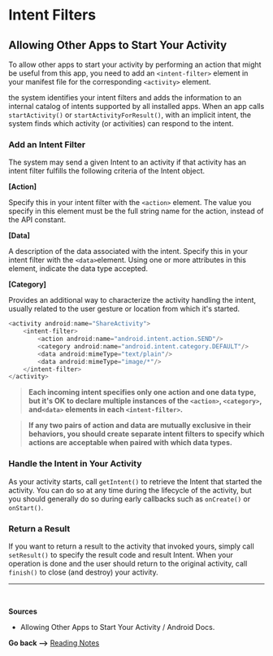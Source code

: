# Intent Filters

## Allowing Other Apps to Start Your Activity

To allow other apps to start your activity by performing an action that might be useful from this app, you need to add an `<intent-filter>` element in your manifest file for the corresponding `<activity>` element.

the system identifies your intent filters and adds the information to an internal catalog of intents supported by all installed apps. When an app calls `startActivity()` or `startActivityForResult()`, with an implicit intent, the system finds which activity (or activities) can respond to the intent.

### Add an Intent Filter

The system may send a given Intent to an activity if that activity has an intent filter fulfills the following criteria of the Intent object.

**[Action]**

Specify this in your intent filter with the `<action>` element. The value you specify in this element must be the full string name for the action, instead of the API constant.

**[Data]**

A description of the data associated with the intent.
Specify this in your intent filter with the `<data>`element. Using one or more attributes in this element, indicate the data type accepted.

**[Category]**

Provides an additional way to characterize the activity handling the intent, usually related to the user gesture or location from which it's started.

```java
<activity android:name="ShareActivity">
    <intent-filter>
        <action android:name="android.intent.action.SEND"/>
        <category android:name="android.intent.category.DEFAULT"/>
        <data android:mimeType="text/plain"/>
        <data android:mimeType="image/*"/>
    </intent-filter>
</activity>
```

> **Each incoming intent specifies only one action and one data type, but it's OK to declare multiple instances of the `<action>`, `<category>`, and`<data>` elements in each `<intent-filter>`.**

> **If any two pairs of action and data are mutually exclusive in their behaviors, you should create separate intent filters to specify which actions are acceptable when paired with which data types.**

### Handle the Intent in Your Activity

As your activity starts, call `getIntent()` to retrieve the Intent that started the activity. You can do so at any time during the lifecycle of the activity, but you should generally do so during early callbacks such as `onCreate()` or `onStart()`.

### Return a Result

If you want to return a result to the activity that invoked yours, simply call `setResult()` to specify the result code and result Intent. When your operation is done and the user should return to the original activity, call `finish()` to close (and destroy) your activity.

<hr>
<br>

**Sources**

- Allowing Other Apps to Start Your Activity / Android Docs.

**Go back -->** [Reading Notes](https://aseel-dweedar.github.io/reading-notes/)

